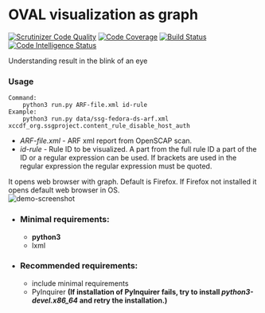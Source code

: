 # OVAL visualization as graph
[![Scrutinizer Code Quality](https://scrutinizer-ci.com/g/OpenSCAP/OVAL-visualization-as-graph/badges/quality-score.png?b=master)](https://scrutinizer-ci.com/g/OpenSCAP/OVAL-visualization-as-graph/?branch=master) [![Code Coverage](https://scrutinizer-ci.com/g/OpenSCAP/OVAL-visualization-as-graph/badges/coverage.png?b=master)](https://scrutinizer-ci.com/g/OpenSCAP/OVAL-visualization-as-graph/?branch=master) [![Build Status](https://scrutinizer-ci.com/g/OpenSCAP/OVAL-visualization-as-graph/badges/build.png?b=master)](https://scrutinizer-ci.com/g/OpenSCAP/OVAL-visualization-as-graph/build-status/master) [![Code Intelligence Status](https://scrutinizer-ci.com/g/OpenSCAP/OVAL-visualization-as-graph/badges/code-intelligence.svg?b=master)](https://scrutinizer-ci.com/code-intelligence)

Understanding result in the blink of an eye

### Usage
```
Command:
    python3 run.py ARF-file.xml id-rule
Example:
    python3 run.py data/ssg-fedora-ds-arf.xml xccdf_org.ssgproject.content_rule_disable_host_auth
```
* *ARF-file.xml* -  ARF xml report from OpenSCAP scan. 
* *id-rule*  - Rule ID to be visualized. A part from the full rule ID a part of the ID or a regular expression can be used. If brackets are used in the regular expression the regular expression must be quoted.

It opens web browser with graph. Default is Firefox. If Firefox not installed it opens default web browser in OS.  
![demo-screenshot](https://raw.githubusercontent.com/OpenSCAP/OVAL-visualization-as-graph/master/demo-screenshot.png "demo-screenshot")
* ### Minimal requirements:
  * **python3**
  * lxml

* ### Recommended requirements:
  * include minimal requirements
  * PyInquirer **(If installation of PyInquirer fails, try to install _python3-devel.x86_64_ and retry the installation.)**
